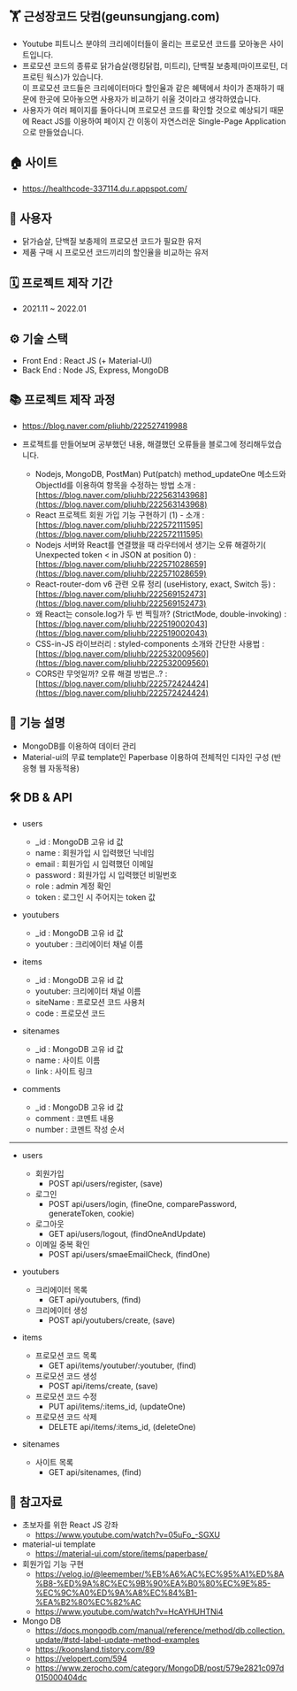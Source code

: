 ## 🏋️‍ 근성장코드 닷컴(geunsungjang.com)
- Youtube 피트니스 분야의 크리에이터들이 올리는 프로모션 코드를 모아놓은 사이트입니다.
- 프로모션 코드의 종류로 닭가슴살(랭킹닭컴, 미트리), 단백질 보충제(마이프로틴, 더 프로틴 웍스)가 있습니다.
  <br>이 프로모션 코드들은 크리에이터마다 할인율과 같은 혜택에서 차이가 존재하기 때문에 한곳에 모아놓으면 사용자가 비교하기 쉬울 것이라고 생각하였습니다.
- 사용자가 여러 페이지를 돌아다니며 프로모션 코드를 확인할 것으로 예상되기 때문에 React JS를 이용하여 페이지 간 이동이 자연스러운 Single-Page Application으로 만들었습니다.

## 🏠 사이트
- https://healthcode-337114.du.r.appspot.com/

## 👥 사용자
- 닭가슴살, 단백질 보충제의 프로모션 코드가 필요한 유저
- 제품 구매 시 프로모션 코드끼리의 할인율을 비교하는 유저

## 🗓️ 프로젝트 제작 기간
- 2021.11 ~ 2022.01

## ⚙️ 기술 스택
- Front End : React JS (+ Material-UI)
- Back End : Node JS, Express, MongoDB

## 📚 프로젝트 제작 과정
- https://blog.naver.com/pliuhb/222527419988

- 프로젝트를 만들어보며 공부했던 내용, 해결했던 오류들을 블로그에 정리해두었습니다.
    - Nodejs, MongoDB, PostMan) Put(patch) method_updateOne 메소드와 ObjectId를 이용하여 항목을 수정하는 방법 소개 : [https://blog.naver.com/pliuhb/222563143968](https://blog.naver.com/pliuhb/222563143968)
    - React 프로젝트 회원 가입 기능 구현하기 (1) - 소개 : [https://blog.naver.com/pliuhb/222572111595](https://blog.naver.com/pliuhb/222572111595)
    - Nodejs 서버와 React를 연결했을 때 라우터에서 생기는 오류 해결하기(
    Unexpected token < in JSON at position 0) : [https://blog.naver.com/pliuhb/222571028659](https://blog.naver.com/pliuhb/222571028659)
    - React-router-dom v6 관련 오류 정리 (useHistory, exact, Switch 등) : [https://blog.naver.com/pliuhb/222569152473](https://blog.naver.com/pliuhb/222569152473)
    - 왜 React는 console.log가 두 번 찍힐까? (StrictMode, double-invoking) : [https://blog.naver.com/pliuhb/222519002043](https://blog.naver.com/pliuhb/222519002043)
    - CSS-in-JS 라이브러리 : styled-components 소개와 간단한 사용법 : [https://blog.naver.com/pliuhb/222532009560](https://blog.naver.com/pliuhb/222532009560)
    - CORS란 무엇일까? 오류 해결 방법은..? : 
    [https://blog.naver.com/pliuhb/222572424424](https://blog.naver.com/pliuhb/222572424424)

## 📑 기능 설명
- MongoDB를 이용하여 데이터 관리
- Material-ui의 무료 template인 Paperbase 이용하여 전체적인 디자인 구성 (반응형 웹 자동적용)

## 🛠️ DB & API
- users
  - _id : MongoDB 고유 id 값
  - name : 회원가입 시 입력했던 닉네임
  - email : 회원가입 시 입력했던 이메일
  - password : 회원가입 시 입력했던 비밀번호
  - role : admin 계정 확인
  - token : 로그인 시 주어지는 token 값

- youtubers
  - _id : MongoDB 고유 id 값
  - youtuber : 크리에이터 채널 이름

- items
  - _id : MongoDB 고유 id 값
  - youtuber: 크리에이터 채널 이름
  - siteName : 프로모션 코드 사용처
  - code : 프로모션 코드

- sitenames
  - _id : MongoDB 고유 id 값
  - name : 사이트 이름
  - link : 사이트 링크

- comments
  - _id : MongoDB 고유 id 값
  - comment : 코멘트 내용
  - number : 코멘트 작성 순서
* * *

- users
  - 회원가입
    - POST api/users/register, (save)
  - 로그인
    - POST api/users/login, (fineOne, comparePassword, generateToken, cookie)
  - 로그아웃
    - GET api/users/logout, (findOneAndUpdate)
  - 이메일 중복 확인
    - POST api/users/smaeEmailCheck, (findOne)

- youtubers
  - 크리에이터 목록
    - GET api/youtubers, (find)
  - 크리에이터 생성
    - POST api/youtubers/create, (save)

- items
  - 프로모션 코드 목록
    - GET api/items/youtuber/:youtuber, (find)
  - 프로모션 코드 생성
    - POST api/items/create, (save)
  - 프로모션 코드 수정
    - PUT api/items/:items_id, (updateOne)
  - 프로모션 코드 삭제
    - DELETE api/items/:items_id, (deleteOne)

- sitenames
  - 사이트 목록
    - GET api/sitenames, (find)

## 📝 참고자료
- 초보자를 위한 React JS 강좌
  - https://www.youtube.com/watch?v=05uFo_-SGXU
- material-ui template
  - https://material-ui.com/store/items/paperbase/
- 회원가입 기능 구현
  - https://velog.io/@leemember/%EB%A6%AC%EC%95%A1%ED%8A%B8-%ED%9A%8C%EC%9B%90%EA%B0%80%EC%9E%85-%EC%9C%A0%ED%9A%A8%EC%84%B1-%EA%B2%80%EC%82%AC
  - https://www.youtube.com/watch?v=HcAYHUHTNi4
- Mongo DB
  - https://docs.mongodb.com/manual/reference/method/db.collection.update/#std-label-update-method-examples
  - https://koonsland.tistory.com/89
  - https://velopert.com/594
  - https://www.zerocho.com/category/MongoDB/post/579e2821c097d015000404dc
